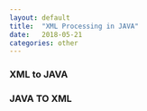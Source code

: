```yaml
---
layout: default
title:  "XML Processing in JAVA"
date:   2018-05-21 
categories: other
---
```


### XML to JAVA

### JAVA TO XML